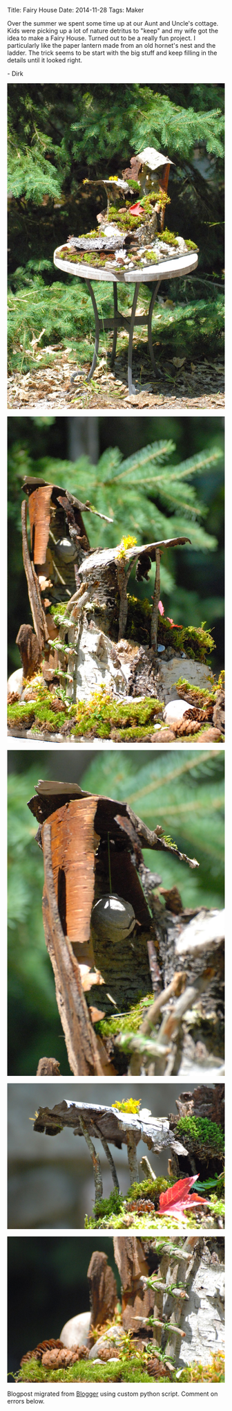 Title: Fairy House
Date: 2014-11-28
Tags: Maker

Over the summer we spent some time up at our Aunt and Uncle's cottage.  Kids
were picking up a lot of nature detritus to "keep" and my wife got the idea to
make a Fairy House.  Turned out to be a really fun project.  I particularly
like the paper lantern made from an old hornet's nest and the ladder.  The
trick seems to be start with the big stuff and keep filling in the details
until it looked right.  

\- Dirk


![./images/DSC_6664.JPG](../images/DSC_6664.JPG)

![./images/DSC_6675.JPG](../images/DSC_6675.JPG)

![./images/DSC_6680.JPG](../images/DSC_6680.JPG)

![./images/DSC_6645.JPG](../images/DSC_6645.JPG)

![./images/DSC_6682.JPG](../images/DSC_6682.JPG)


Blogpost migrated from [Blogger](https://apprenticemaker.blogspot.com/2014/11/fairy-house.html) using custom python script. Comment on errors below.
